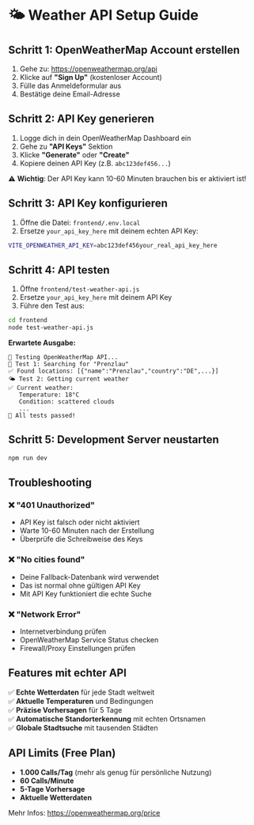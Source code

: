 # 🌤️ Weather API Setup Guide

## Schritt 1: OpenWeatherMap Account erstellen

1. Gehe zu: https://openweathermap.org/api
2. Klicke auf **"Sign Up"** (kostenloser Account)
3. Fülle das Anmeldeformular aus
4. Bestätige deine Email-Adresse

## Schritt 2: API Key generieren

1. Logge dich in dein OpenWeatherMap Dashboard ein
2. Gehe zu **"API Keys"** Sektion
3. Klicke **"Generate"** oder **"Create"** 
4. Kopiere deinen API Key (z.B. `abc123def456...`)

⚠️ **Wichtig**: Der API Key kann 10-60 Minuten brauchen bis er aktiviert ist!

## Schritt 3: API Key konfigurieren

1. Öffne die Datei: `frontend/.env.local`
2. Ersetze `your_api_key_here` mit deinem echten API Key:

```bash
VITE_OPENWEATHER_API_KEY=abc123def456your_real_api_key_here
```

## Schritt 4: API testen

1. Öffne `frontend/test-weather-api.js`
2. Ersetze `your_api_key_here` mit deinem API Key
3. Führe den Test aus:

```bash
cd frontend
node test-weather-api.js
```

**Erwartete Ausgabe:**
```
🧪 Testing OpenWeatherMap API...
📍 Test 1: Searching for "Prenzlau"
✅ Found locations: [{"name":"Prenzlau","country":"DE",...}]
🌤️ Test 2: Getting current weather
✅ Current weather:
   Temperature: 18°C
   Condition: scattered clouds
   ...
🎉 All tests passed!
```

## Schritt 5: Development Server neustarten

```bash
npm run dev
```

## Troubleshooting

### ❌ "401 Unauthorized"
- API Key ist falsch oder nicht aktiviert
- Warte 10-60 Minuten nach der Erstellung
- Überprüfe die Schreibweise des Keys

### ❌ "No cities found"
- Deine Fallback-Datenbank wird verwendet
- Das ist normal ohne gültigen API Key
- Mit API Key funktioniert die echte Suche

### ❌ "Network Error"
- Internetverbindung prüfen
- OpenWeatherMap Service Status checken
- Firewall/Proxy Einstellungen prüfen

## Features mit echter API

✅ **Echte Wetterdaten** für jede Stadt weltweit  
✅ **Aktuelle Temperaturen** und Bedingungen  
✅ **Präzise Vorhersagen** für 5 Tage  
✅ **Automatische Standorterkennung** mit echten Ortsnamen  
✅ **Globale Stadtsuche** mit tausenden Städten  

## API Limits (Free Plan)

- **1.000 Calls/Tag** (mehr als genug für persönliche Nutzung)
- **60 Calls/Minute**
- **5-Tage Vorhersage**
- **Aktuelle Wetterdaten**

Mehr Infos: https://openweathermap.org/price